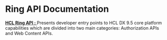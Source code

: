 # Ring API Documentation

[ **HCL Ring API :** ](https://HCL-TECH-SOFTWARE.github.io/experience-api-documentation/ring-api) Presents developer entry points to HCL DX 9.5 core platform capabilities which are divided into two main categories: Authorization APIs and Web Content APIs.
